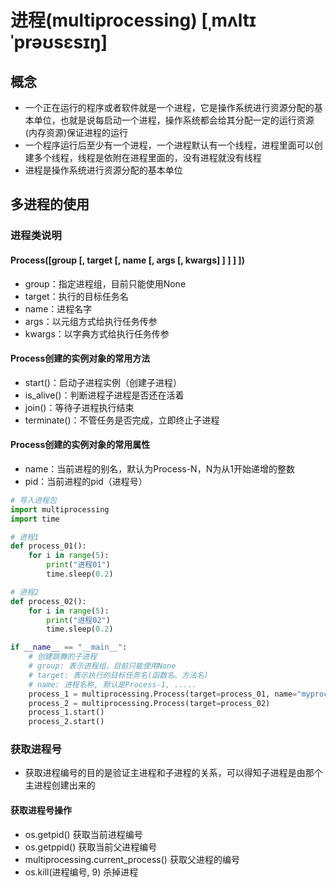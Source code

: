 # 进程(multiprocessing) [ˌmʌltɪˈprəʊsɛsɪŋ] 
## 概念
* ⼀个正在运⾏的程序或者软件就是⼀个进程，它是操作系统进⾏资源分配的基本单位，也就是说每启动⼀个进程，操作系统都会给其分配⼀定的运⾏资源(内存资源)保证进程的运⾏
* ⼀个程序运⾏后⾄少有⼀个进程，⼀个进程默认有⼀个线程，进程⾥⾯可以创建多个线程，线程是依附在进程⾥⾯的，没有进程就没有线程
* 进程是操作系统进⾏资源分配的基本单位
## 多进程的使用
### 进程类说明
#### Process([group [, target [, name [, args [, kwargs] ] ] ] ])
* group：指定进程组，⽬前只能使⽤None
* target：执⾏的⽬标任务名
* name：进程名字
* args：以元组⽅式给执⾏任务传参
* kwargs：以字典⽅式给执⾏任务传参
#### Process创建的实例对象的常⽤⽅法
* start()：启动⼦进程实例（创建⼦进程）
* is_alive()：判断进程子进程是否还在活着
* join()：等待⼦进程执⾏结束
* terminate()：不管任务是否完成，⽴即终⽌⼦进程
#### Process创建的实例对象的常⽤属性
* name：当前进程的别名，默认为Process-N，N为从1开始递增的整数
* pid：当前进程的pid（进程号）
```python
# 导入进程包
import multiprocessing
import time

# 进程1
def process_01():
    for i in range(5):
        print("进程01")
        time.sleep(0.2)

# 进程2
def process_02():
    for i in range(5):
        print("进程02")
        time.sleep(0.2)

if __name__ == "__main__":
    # 创建跳舞的⼦进程
    # group: 表示进程组，⽬前只能使⽤None
    # target: 表示执⾏的⽬标任务名(函数名、⽅法名)
    # name: 进程名称, 默认是Process-1, .....
    process_1 = multiprocessing.Process(target=process_01, name="myprocess")
    process_2 = multiprocessing.Process(target=process_02)
    process_1.start()
    process_2.start()
```
### 获取进程号
* 获取进程编号的⽬的是验证主进程和⼦进程的关系，可以得知⼦进程是由那个主进程创建出来的
#### 获取进程号操作
* os.getpid() 获取当前进程编号  
* os.getppid() 获取当前⽗进程编号  
* multiprocessing.current_process() 获取父进程的编号
* os.kill(进程编号, 9) 杀掉进程
